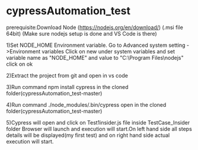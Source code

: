 
# cypressAutomation_test
 prerequisite:Download Node (https://nodejs.org/en/download/) (.msi file 64bit)
 (Make sure nodejs setup is done and VS Code is there)

 1)Set NODE_HOME Environment  variable. Go to Advanced system setting ->Environment variables
  Click on new under system variables and set variable name as "NODE_HOME" and value to "C:\Program Files\nodejs" click on ok 

 2)Extract the project from git and open in vs code

 3)Run command npm install cypress in the cloned folder(cypressAutomation_test-master)

 4)Run command ./node_modules/.bin/cypress open in the cloned folder(cypressAutomation_test-master)

 5)Cypress will open and click on Test1insider.js file inside TestCase_Insider folder Browser will launch and execution will start.On left hand side all steps details will be displayed(my first test) and on right hand side actual execution will start.
 